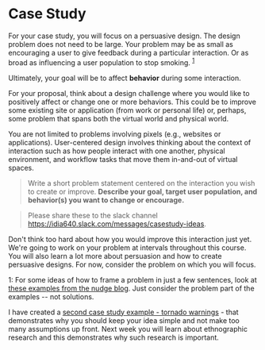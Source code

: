 # Case Study

For your case study, you will focus on a persuasive design. The design problem does not need to be large. Your problem may be as small as encouraging a user to give feedback during a particular interaction. Or as broad as influencing a user population to stop smoking. <sup>[1](#myfootnote1)</sup>

Ultimately, your goal will be to affect **behavior** during some interaction.

For your proposal, think about a design challenge where you would like to positively affect or change one or more behaviors. This could be to improve some existing site or application (from work or personal life) or, perhaps, some problem that spans both the virtual world and physical world.

You are not limited to problems involving pixels (e.g., websites or applications). User-centered design involves thinking about the context of interaction such as how people interact with one another, physical environment, and workflow tasks that move them in-and-out of virtual spaces.

> Write a short problem statement centered on the interaction you wish to create or improve.  **Describe your goal, target user population, and behavior(s) you want to change or encourage.**

> Please share these to the slack channel https://idia640.slack.com/messages/casestudy-ideas.

Don't think too hard about how you would improve this interaction just yet. We're going to work on your problem at intervals throughout this course. You will also learn a lot more about persuasion and how to create persuasive designs. For now, consider the problem on which you will focus.

<a name="myfootnote1">1</a>: For some ideas of how to frame a problem in just a few sentences, look at [these examples from the nudge blog](https://nudges.files.wordpress.com/2008/04/our-dozen-nudges1.pdf
). Just consider the problem part of the examples -- not solutions.

I have created a [second case study example - tornado warnings](example-case-study-idea.md) - that demonstrates why you should keep your idea simple and not make too many assumptions up front. Next week you will learn about ethnographic research and this demonstrates why such research is important.
